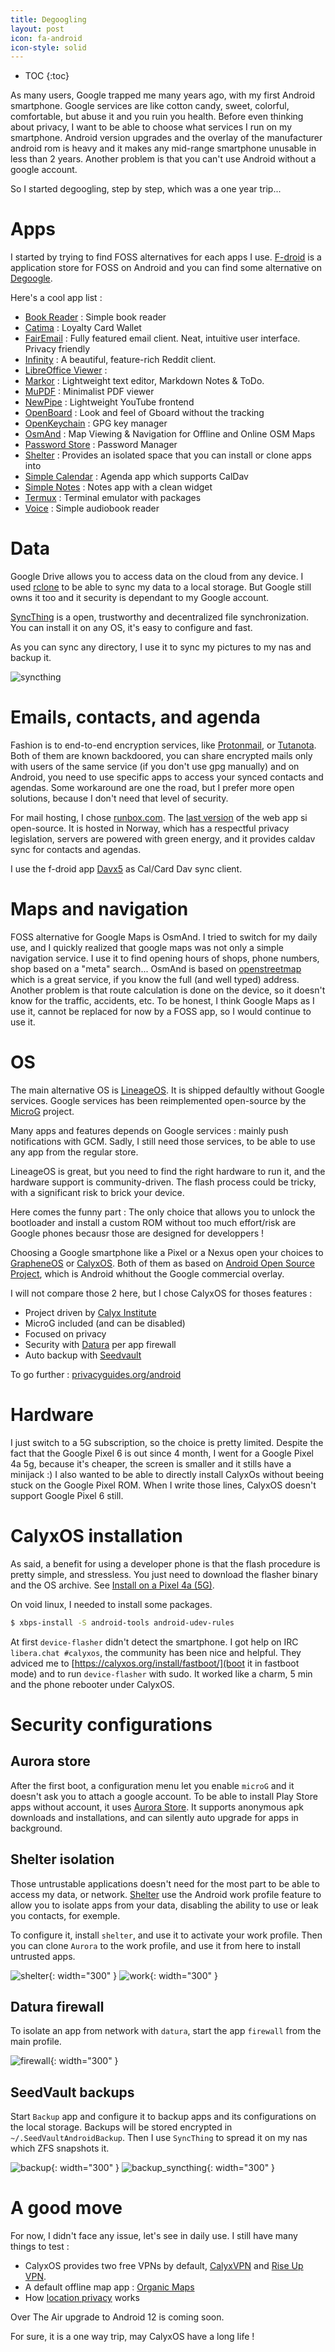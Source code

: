 ```yaml
---
title: Degoogling
layout: post
icon: fa-android
icon-style: solid
---
```

* TOC
{:toc}

As many users, Google trapped me many years ago, with my first Android smartphone. Google services are like cotton candy, sweet, colorful, comfortable, but abuse it and you ruin you health. Before even thinking about privacy, I want to be able to choose what services I run on my smartphone. Android version upgrades and the overlay of the manufacturer android rom is heavy and it makes any mid-range smartphone unusable in less than 2 years.
Another problem is that you can't use Android without a google account.

So I started degoogling, step by step, which was a one year trip...

# Apps

I started by trying to find FOSS alternatives for each apps I use.
[F-droid](https://f-droid.org/) is a application store for FOSS on Android and you can find some alternative on [Degoogle](https://degoogle.jmoore.dev/).

Here's a cool app list :

- [Book Reader](https://f-droid.org/en/packages/com.github.axet.bookreader/) : Simple book reader
- [Catima](https://f-droid.org/en/packages/me.hackerchick.catima/) : Loyalty Card Wallet
- [FairEmail](https://f-droid.org/en/packages/eu.faircode.email/) : Fully featured email client. Neat, intuitive user interface. Privacy friendly
- [Infinity](https://f-droid.org/en/packages/ml.docilealligator.infinityforreddit/) : A beautiful, feature-rich Reddit client.
- [LibreOffice Viewer](https://f-droid.org/en/packages/org.documentfoundation.libreoffice/) :
- [Markor](https://f-droid.org/en/packages/net.gsantner.markor/) : Lightweight text editor, Markdown Notes & ToDo.
- [MuPDF](https://f-droid.org/en/packages/com.artifex.mupdf.viewer.app/) : Minimalist PDF viewer
- [NewPipe](https://f-droid.org/en/packages/org.schabi.newpipe/) : Lightweight YouTube frontend
- [OpenBoard](https://f-droid.org/fr/packages/org.dslul.openboard.inputmethod.latin/) : Look and feel of Gboard without the tracking
- [OpenKeychain](https://f-droid.org/en/packages/org.sufficientlysecure.keychain/) : GPG key manager
- [OsmAnd](https://f-droid.org/en/packages/net.osmand.plus/) : Map Viewing & Navigation for Offline and Online OSM Maps
- [Password Store](https://f-droid.org/en/packages/dev.msfjarvis.aps/) : Password Manager
- [Shelter](https://f-droid.org/en/packages/net.typeblog.shelter/) : Provides an isolated space that you can install or clone apps into
- [Simple Calendar](https://f-droid.org/en/packages/com.simplemobiletools.calendar.pro/) : Agenda app which supports CalDav
- [Simple Notes](https://f-droid.org/en/packages/com.simplemobiletools.notes.pro/) : Notes app with a clean widget
- [Termux](https://f-droid.org/en/packages/com.termux/) : Terminal emulator with packages
- [Voice](https://f-droid.org/en/packages/de.ph1b.audiobook/) : Simple audiobook reader

# Data

Google Drive allows you to access data on the cloud from any device. I used [rclone](https://rclone.org/) to be able to sync my data to a local storage. But Google still owns it too and it security is dependant to my Google account.

[SyncThing](https://syncthing.net/) is a open, trustworthy and decentralized file synchronization. You can install it on any OS, it's easy to configure and fast.

As you can sync any directory, I use it to sync my pictures to my nas and backup it.

![syncthing]({{site.baseurl}}/assets/images/degoogling/syncthing.png)

# Emails, contacts, and agenda

Fashion is to end-to-end encryption services, like [Protonmail](https://protonmail.com/), or [Tutanota](https://tutanota.com).
Both of them are known backdoored, you can share encrypted mails only with users of the same service (if you don't use gpg manually) and on Android, you need to use specific apps to access your synced contacts and agendas.
Some workaround are one the road, but I prefer more open solutions, because I don't need that level of security.

For mail hosting, I chose [runbox.com](runbox.com). The [last version](https://github.com/runbox/runbox7) of the web app si open-source. It is hosted in Norway, which has a respectful privacy legislation, servers are powered with green energy, and it provides caldav sync for contacts and agendas.

I use the f-droid app [Davx5](https://f-droid.org/fr/packages/at.bitfire.davdroid/) as Cal/Card Dav sync client.

# Maps and navigation

FOSS alternative for Google Maps is OsmAnd. I tried to switch for my daily use, and I quickly realized that google maps was not only a simple navigation service. I use it to find opening hours of shops, phone numbers, shop based on a "meta" search... OsmAnd is based on [openstreetmap](https://www.openstreetmap.org/) which is a great service, if you know the full (and well typed) address. Another problem is that route calculation is done on the device, so it doesn't know for the traffic, accidents, etc. To be honest, I think Google Maps as I use it, cannot be replaced for now by a FOSS app, so I would continue to use it.

# OS

The main alternative OS is [LineageOS](https://lineageos.org/). It is shipped defaultly without Google services.
Google services has been reimplemented open-source by the [MicroG](https://github.com/microg) project.

Many apps and features depends on Google services : mainly push notifications with GCM.
Sadly, I still need those services, to be able to use any app from the regular store.

LineageOS is great, but you need to find the right hardware to run it, and the hardware support is community-driven.
The flash process could be tricky, with a significant risk to brick your device.

Here comes the funny part : The only choice that allows you to unlock the bootloader and install a custom ROM without too much effort/risk are Google phones becausr those are designed for developpers !

Choosing a Google smartphone like a Pixel or a Nexus open your choices to [GrapheneOS](https://grapheneos.org/) or [CalyxOS](https://calyxos.org/). Both of them as based on [Android Open Source Project](https://source.android.com/), which is Android whithout the Google commercial overlay.

I will not compare those 2 here, but I chose CalyxOS for thoses features :
- Project driven by [Calyx Institute](https://calyxinstitute.org/)
- MicroG included (and can be disabled)
- Focused on privacy
- Security with [Datura](https://calyxos.org/docs/tech/datura-details/) per app firewall
- Auto backup with [Seedvault](https://calyxinstitute.org/projects/seedvault-encrypted-backup-for-android)

To go further : [privacyguides.org/android](https://privacyguides.org/android/#aosp-derivatives)

# Hardware

I just switch to a 5G subscription, so the choice is pretty limited.
Despite the fact that the Google Pixel 6 is out since 4 month, I went for a Google Pixel 4a 5g, because it's cheaper, the screen is smaller and it stills have a minijack :) I also wanted to be able to directly install CalyxOs without beeing stuck on the Google Pixel ROM. When I write those lines, CalyxOS doesn't support Google Pixel 6 still.

# CalyxOS installation

As said, a benefit for using a developer phone is that the flash procedure is pretty simple, and stressless.
You just need to download the flasher binary and the OS archive.
See [Install on a Pixel 4a (5G)](https://calyxos.org/install/devices/bramble/linux/).

On void linux, I needed to install some packages.

```bash
$ xbps-install -S android-tools android-udev-rules
```

At first ``device-flasher`` didn't detect the smartphone.
I got help on IRC ``libera.chat #calyxos``, the community has been nice and helpful.
They adviced me to [https://calyxos.org/install/fastboot/](boot it in fastboot mode) and to run ``device-flasher`` with sudo. It worked like a charm, 5 min and the phone rebooter under CalyxOS.

# Security configurations

## Aurora store

After the first boot, a configuration menu let you enable ``microG`` and it doesn't ask you to attach a google account. To be able to install Play Store apps without account, it uses [Aurora Store](https://aurora-store.fr.uptodown.com/android). It supports anonymous apk downloads and installations, and can silently auto upgrade for apps in background.

## Shelter isolation

Those untrustable applications doesn't need for the most part to be able to access my data, or network.
[Shelter](https://f-droid.org/fr/packages/net.typeblog.shelter/) use the Android work profile feature to allow you to isolate apps from your data, disabling the ability to use or leak you contacts, for exemple.

To configure it, install ``shelter``, and use it to activate your work profile. Then you can clone ``Aurora`` to the work profile, and use it from here to install untrusted apps.

![shelter]({{site.baseurl}}/assets/images/degoogling/shelter_clone_aurora.png){: width="300" } ![work]({{site.baseurl}}/assets/images/degoogling/work_profile.png){: width="300" }

## Datura firewall

To isolate an app from network with ``datura``, start the app ``firewall`` from the main profile.

![firewall]({{site.baseurl}}/assets/images/degoogling/datura_firewall.png){: width="300" }

## SeedVault backups

Start ``Backup`` app and configure it to backup apps and its configurations on the local storage.
Backups will be stored encrypted in ``~/.SeedVaultAndroidBackup``.
Then I use ``SyncThing`` to spread it on my nas which ZFS snapshots it.

![backup]({{site.baseurl}}/assets/images/degoogling/backup.png){: width="300" } ![backup_syncthing]({{site.baseurl}}/assets/images/degoogling/backup_syncthing.png){: width="300" }

# A good move

For now, I didn't face any issue, let's see in daily use.
I still have many things to test :
- CalyxOS provides two free VPNs by default, [CalyxVPN](https://calyxinstitute.org/projects/digital-services/vpn) and [Rise Up VPN](https://calyxos.org/docs/guide/apps/riseup-vpn/).
- A default offline map app : [Organic Maps](https://f-droid.org/fr/packages/app.organicmaps/)
- How [location privacy](https://calyxos.org/docs/guide/security/location/) works

Over The Air upgrade to Android 12 is coming soon.

For sure, it is a one way trip, may CalyxOS have a long life !
